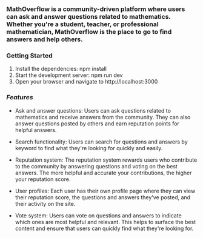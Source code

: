 
### MathOverflow is a community-driven platform where users can ask and answer questions related to mathematics. Whether you're a student, teacher, or professional mathematician, MathOverflow is the place to go to find answers and help others.

### Getting Started
1. Install the dependencies: npm install
2. Start the development server: npm run dev
3. Open your browser and navigate to http://localhost:3000

### _Features_
- Ask and answer questions: Users can ask questions related to mathematics and receive answers from the community. They can also answer questions posted by others and earn reputation points for helpful answers.

- Search functionality: Users can search for questions and answers by keyword to find what they're looking for quickly and easily.

- Reputation system: The reputation system rewards users who contribute to the community by answering questions and voting on the best answers. The more helpful and accurate your contributions, the higher your reputation score.

- User profiles: Each user has their own profile page where they can view their reputation score, the questions and answers they've posted, and their activity on the site.

- Vote system: Users can vote on questions and answers to indicate which ones are most helpful and relevant. This helps to surface the best content and ensure that users can quickly find what they're looking for.
